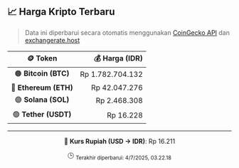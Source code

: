 

<!-- HARGA_KRIPTO -->
## 📈 Harga Kripto Terbaru

> Data ini diperbarui secara otomatis menggunakan [CoinGecko API](https://www.coingecko.com/) dan [exchangerate.host](https://exchangerate.host/)

<div align="center">

| 🪙 Token | 💰 Harga (IDR) |
|:------:|---------------:|
| 🟠 **Bitcoin (BTC)**   | Rp 1.782.704.132 |
| 🔵 **Ethereum (ETH)**  | Rp 42.047.276 |
| 🟣 **Solana (SOL)**    | Rp 2.468.308 |
| 🟢 **Tether (USDT)**   | Rp 16.228 |

---

💱 **Kurs Rupiah (USD → IDR)**: Rp 16.211

🕒 <sub>Terakhir diperbarui: 4/7/2025, 03.22.18</sub>

</div>
<!-- /HARGA_KRIPTO -->